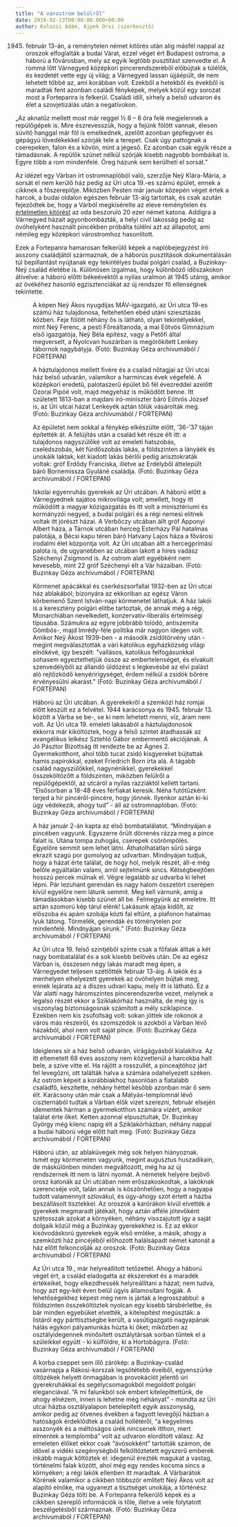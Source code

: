 ```yaml
---
title: "A várostrom belülről"
date: 2016-02-13T00:00:00.000+00:00
author: Kolozsi Ádám, Ajpek Orsi (szerkesztő)
---
```


1945. február 13-án, a reménytelen német kitörés után alig másfél nappal az oroszok elfoglalták a budai Várat, ezzel véget ért Budapest ostroma, a háború a fővárosban, mely az egyik legtöbb pusztítást szenvedte el. A rommá lőtt Várnegyed középkori pincerendszeréből előbújtak a túlélők, és kezdetét vette egy új világ; a Várnegyed lassan újjáépült, de nem lehetett többé az, ami korábban volt. Ezekből a hetekből és évekből is maradtak fent azonban családi fényképek, melyek közül egy sorozat most a Fortepanra is felkerül. Családi idill, sírhely a belső udvaron és élet a szovjetizálás után a negatívokon.

„Az aknatűz mellett most már reggel ½ 8 – 8 óra felé megjelennek a repülőgépek is. Mire észrevesszük, hogy a fejünk fölött vannak, élesen süvítő hanggal már föl is emelkednek, azelőtt azonban gépfegyver és gépágyú lövedékekkel szórják tele a terepet. Csak úgy pattognak a cserepeken, falon és a kövön, mint a jégeső. Ez azonban csak egyik része a támadásnak. A repülők szünet nélkül szórják kisebb nagyobb bombáikat is. Egyre több a rom mindenfelé. Öreg házunk sem kerülheti el sorsát.”

Az idézet egy Várban írt ostromnaplóból való, szerzője Neÿ Klára-Mária, a sorsát el nem kerülő ház pedig az Úri utca 19.-es számú épület, ennek a cikknek a főszereplője. Miközben Pesten már január közepén véget értek a harcok, a budai oldalon egészen február 13-áig tartottak, és csak azután fejeződtek be, hogy a Várból megkísérelte az eleve reménytelen és [értelmetlen kitörést](http://index.hu/tudomany/tortenelem/2016/02/11/ungvary_krisztian_a_kitores_alulnezetbol/) az oda beszoruló 20 ezer német katona. Addigra a Várnegyed házait agyonbombázták, a helyi civil lakosság pedig az óvóhelyként használt pincékben próbálta túlélni azt az állapotot, ami némileg egy középkori várostromhoz hasonlított.

Ezek a Fortepanra hamarosan felkerülő képek a naplóbejegyzést író asszony családjától származnak, de a háborús pusztítások dokumentálásán túl bepillantást nyújtanak egy tekintélyes budai polgári család, a Buzinkay-Neÿ család életébe is. Különösen izgalmas, hogy különböző időszakokon átívelve: a háború előtti békeévektől a nyilas uralmon át 1945 utánig, amikor az övékéhez hasonló egzisztenciákat az új rendszer fő ellenségnek tekintette.

<figure>
<img src="/images/11010065_cbea137658e03725c66c3f08853df92b_wm.jpg" alt="" />
<figcaption>A képen Neÿ Ákos nyugdíjas MÁV-igazgató, az Úri utca 19-es számú ház tulajdonosa, feltehetően ebéd utáni sziesztázás közben. Feje fölött néhány ős is látható, olyan tekintélyekkel, mint Neÿ Ferenc, a pesti Főreáltanoda, a mai Eötvös Gimnázium első igazgatója, Neÿ Béla építész, vagy a Petőfi által megverselt, a Nyolcvan huszárban is megörökített Lenkey tábornok nagybátyja. (Fotó: Buzinkay Géza archívumából / FORTEPAN)</figcaption>
</figure>

<figure>
<img src="/images/11010075_6a752c34ad28ee455d1ba11fcd9be95e_wm.jpg" alt="" />
<figcaption>A háztulajdonos mellett fivére és a család nőtagjai az Úri utcai ház belső udvarán, valamikor a harmincas évek végefelé. A középkori eredetű, palotaszerű épület bő fél évezreddel azelőtt Ozorai Pipóé volt, majd megyeház is működött benne. Itt született 1813-ban a majdani író-miniszter báró Eötvös József is, az Úri utcai házat Lenkeyék aztán tőlük vásárolták meg. (Fotó: Buzinkay Géza archívumából / FORTEPAN)</figcaption>
</figure>

<figure>
<img src="/images/11018321_9724627252b82cc374c3e46eca7ccb33_wm.jpg" alt="" />
<figcaption>Az épületet nem sokkal a fénykép elkészülte előtt, ‘36-’37 táján építették át. A felújítás után a család két része élt itt: a tulajdonos nagyszülőké volt az emeleti hatszobás, cselédszobás, két fürdőszobás lakás, a földszinten a lányáék és unokáik laktak, két kiadott lakás bérlői pedig arisztokraták voltak: gróf Erdődy Franciska, illetve az Erdélyből áttelepült báró Bornemissza Gyuláné családja. (Fotó: Buzinkay Géza archívumából / FORTEPAN)</figcaption>
</figure>

<figure>
<img src="/images/11010087_8c258dc4790ceaf5ff15c83972c4139d_wm.jpg" alt="" />
<figcaption>Iskolai egyenruhás gyerekek az Úri utcában. A háború előtt a Várnegyednek sajátos mikrovilága volt; amellett, hogy itt működött a magyar közigazgatás és itt volt a minisztériumi és kormányzói negyed, a budai polgári és a régi nemesi elitnek voltak itt jórészt házai. A Verbőczy utcában állt gróf Apponyi Albert háza, a Tárnok utcában herceg Esterházy Pál hatalmas palotája, a Bécsi kapu téren báró Hatvany Lajos háza a fővárosi irodalmi élet központja volt. Az Úri utcában állt a hercegprímási palota is, de ugyanebben az utcában lakott a híres vadász Széchenyi Zsigmond is. Az ostrom alatt egyébként nem kevesebb, mint 22 gróf Széchenyi élt a Vár házaiban. (Fotó: Buzinkay Géza archívumából / FORTEPAN)</figcaption>
</figure>

<figure>
<img src="/images/11010085_13a564fbbefb821b2e82bec5c0927159_wm.jpg" alt="" />
<figcaption>Körmenet apácákkal és cserkészsorfallal 1932-ben az Úri utcai ház ablakából; bizonyára az ekkoriban az egész Váron körbemenő Szent István-napi körmenetet láthatjuk. A ház lakói is a keresztény polgári elitbe tartoztak, de annak még a régi, Monarchiában nevelkedett, konzervatív-liberális értelmiségi típusába. Számukra az egyre jobbrább tolódó, antiszemita Gömbös-, majd Imrédy-féle politika már nagyon idegen volt. Amikor Neÿ Ákost 1939-ben - a második zsidótörvény után - megint megválasztották a vári katolikus egyházközség világi elnökévé, így beszélt: "vallásos, katolikus felfogásunkkal sohasem egyeztethetjük össze az embertelenséget, és elvakult szenvedélyből az állandó üldözést s legkevésbé az elvi palást aló rejtőzködő kenyérirígységet, érdem nélkül a zsidók bőrére érvényesülni akarást." (Fotó: Buzinkay Géza archívumából / FORTEPAN)</figcaption>
</figure>

<figure>
<img src="/images/11010081_94aecd6bcdbca8ed8bf05f5790fbb2ac_wm.jpg" alt="" />
<figcaption>Háború az Úri utcában. A gyerekekről a szemközi ház romjai előtt készült ez a felvétel. 1944 karácsonya és 1945. február 13. között a Várba se be-, se ki nem lehetett menni, víz, áram nem volt. Az Úri utca 19. emeleti lakásából a háztulajdonosok ekkorra már kiköltöztek, hogy a felső szintet átadhassák az evangélikus lelkész Sztehló Gábor embermentő akciójának. A Jó Pásztor Bizottság itt rendezte be az Ágnes 2. Gyermekotthont, ahol több tucat zsidó kisgyereket bújtattak hamis papírokkal, ezeket Friedrich Born írta alá. A tágabb család nagyszülőkkel, nagynénikkel, gyerekekkel összeköltözött a földszinten, miközben felülről a repülőgépektől, az utcáról a nyilas razziáktól kellett tartani. “Elsősorban a 18-48 éves férfiakat keresik. Néha futótűzként terjed a hír pincéről-pincére, hogy jönnek. Ilyenkor aztán ki-ki úgy védekezik, ahogy tud” - áll az ostromnaplóban. (Fotó: Buzinkay Géza archívumából / FORTEPAN)</figcaption>
</figure>

<figure>
<img src="/images/11010097_36fac4fb1e2f306673e60be56a880735_wm.jpg" alt="" />
<figcaption>A ház január 2-án kapta az első bombatalálatot. “Mindnyájan a pincében vagyunk. Egyszerre őrült dörrenés rázza meg a pince falait is. Utána tompa zuhogás, cserepek csörömpölés. Egyelőre semmit sem lehet látni. Áthatolhatatlan sűrű sárga ekrazit szagú por gomolyog az udvarban. Mindnyájan tudjuk, hogy a házat érte találat, de hogy hol, melyik részét, áll-e még belőle egyáltalán valami, arról sejtelmünk sincs. Kétségbeejtően hosszú percek múlnak el. Végre legalább az udvarba ki lehet lépni. Pár lezuhant gerendán és nagy halom összetört cserépen kívül egyelőre nem látunk semmit. Meg kell várnunk, amíg a támadásokban kisebb szünet áll be. Felmegyünk az emeletre. Itt aztán szomorú kép tárul elénk! Lakásunk ajtaja kidőlt, az előszoba és apám szobája közti fal eltűnt, a plafonon hatalmas lyuk tátong. Törmelék, gerendák és töménytelen por mindenfelé. Mindnyájan sírunk.” (Fotó: Buzinkay Géza archívumából / FORTEPAN)</figcaption>
</figure>

<figure>
<img src="/images/11010095_9ab1540892525747c4a08f6d306ed04f_wm.jpg" alt="" />
<figcaption>Az Úri utca 19. felső szintjéből szinte csak a főfalak álltak a két nagy bombatalálat és a sok kisebb belövés után. De az egész Várban is, összesen négy lakás maradt meg épen, a Várnegyedet teljesen szétlőtték február 13-áig. A lakók és a menhelyen elhelyezett gyerekek az óvóhelyen bújtak meg, ennek lejárata az a díszes udvari kapu, mely itt is látható. Ez a Vár alatti nagy háromszintes pincerendszerbe vezet, melynek a legalsó részét ekkor a Sziklakórház használta, de még így is viszonylag biztonságosnak számított a mély sziklapince. Ezekben nem kis zsúfoltság volt: sokan jöttek ide rokonok a város más részeiről, és szomszédok is azokból a Várban lévő házakból, ahol nem volt saját pince. (Fotó: Buzinkay Géza archívumából / FORTEPAN)</figcaption>
</figure>

<figure>
<img src="/images/11010093_2cea215e68c41b1b982352bdcdf7325c_wm.jpg" alt="" />
<figcaption>Ideiglenes sír a ház belső udvarán, virágágyásból kialakítva. Az itt eltemetett 68 éves asszony nem közvetlenül a harcokba halt bele, a szíve vitte el. Ha rájött a rosszullét, a pinceajtóhoz járt fel levegőzni, ott találták halva a számára odahelyezett széken. Az ostrom képeit a korábbiakhoz hasonlóan a fiatalabb családfő, készítette, néhány héttel később azonban már ő sem élt. Karácsony után már csak a Mátyás-templomnál lévő ciszternából tudtak a Várban élők vizet szerezni, február elsején idementek hárman a gyermekotthon számára vízért, amikor találat érte őket. Ketten azonnal elpusztultak, Dr. Buzinkay György még kilenc napig élt a Sziklakórházban, néhány nappal a budai háború vége előtt halt meg. (Fotó: Buzinkay Géza archívumából / FORTEPAN)</figcaption>
</figure>

<figure>
<img src="/images/11010061_a7d0558f8d2d477c4312f8f08e9bd841_wm.jpg" alt="" />
<figcaption>Háború után, az ablaküvegek még sok helyen hiányoznak. Ismét egy körmeneten vagyunk, megint augusztus huszadikain, de máskülönben minden megváltozott, még ha az új rendszernek itt nem is látni nyomát. A németek helyére bejövő orosz katonák az Úri utcában nem erőszakoskodtak, a lakóknak szerencséje volt, talán annak is köszönhetően, hogy a nagyapa tudott valamennyit szlovákul, és úgy-ahogy szót értett a házba beszállásolt tisztekkel. Az oroszok a karórákon kívül elvették a gyerekek megmaradt játékait, hogy aztán afféle jótevőként szétosszak azokat a környéken, néhány visszajutott így a saját dolgaik közül még a Buzinkay gyerekekhez is. Ez az ekkor kisóvodáskorú gyerekek egyik első emléke, a másik, ahogy a szemközti ház pincéjéből előhozott halálsápadt német katonát a ház előtt felkoncolják az oroszok. (Fotó: Buzinkay Géza archívumából / FORTEPAN)</figcaption>
</figure>

<figure>
<img src="/images/11010147_158da2b76c778707408342ae5e561bf9_wm.jpg" alt="" />
<figcaption>Az Úri utca 19., már helyreállított tetőzettel. Ahogy a háború véget ért, a család eladogatta az ékszereket és a maradék értékeiket, hogy elkezdhessék helyreállítani a házat; nem tudva, hogy azt egy-két éven belül úgyis államosítani fogják. A lehetőségekhez képest még nem is jártak a legrosszabbul: a földszinten összeköltöztek nyolcan egy kisebb társbérletbe, és bár minden egyebüket elvették, a kitelepítést megúszták: a listáról egy párttisztségbe került, a vasútigazgató nagyapának hálás egykori pályamunkás húzta ki őket; miközben az osztályidegennek minősített osztálytársak sorban tűntek el a szüleikkel együtt - ki külföldre, ki a Hortobágyra. (Fotó: Buzinkay Géza archívumából / FORTEPAN)</figcaption>
</figure>

<figure>
<img src="/images/11010063_18382dc88e515fc632617bbeef6bb8c0_wm.jpg" alt="" />
<figcaption>A korba cseppet sem illő zárókép: a Buzinkay-család vasárnapja a Rákosi-korszak legsötétebb éveiből, egyenszürke öltözékek helyett önmagában is provokációt jelentő úri gyerekruhákkal és segélycsomagokból megoldott polgári eleganciával. “A mi falunkból sok embert kitelepíttettünk, de ahogy elnézem, innen is lehetne még néhányat” - mondta az Úri utcai házba osztályalapon betelepített egyik asszonyság, amikor pedig az ötvenes években a fagyott levegőjű házban a hatóságok érdeklődtek a család hollétéről, “a kegyelmes asszonyék és a méltóságos úrék nincsenek itthon, mert elmentek a templomba” volt az udvaron elordított válasz. Az emeleten élőket ekkor csak “ávósokként” tartották számon, de idővel a vidéki szegénységből felköltöztetett egyszerű emberek inkább maguk költöztek el: idegenül érezték magukat a vastag, történelmi falak között, ahol még egy rendes kocsma sincs a környéken; a régi lakók ellenben itt maradtak. A Várbarátok Körének valamikor a cikkben többször említett Neÿ Ákos volt az alapító elnöke, ma ugyanezt a tisztséget unokája, a történész Buzinkay Géza tölti be. A Fortepanra felkerülő képek és a cikkben szereplő információk is tőle, illetve a vele folytatott beszélgetésből származnak. (Fotó: Buzinkay Géza archívumából / FORTEPAN)</figcaption>
</figure>
